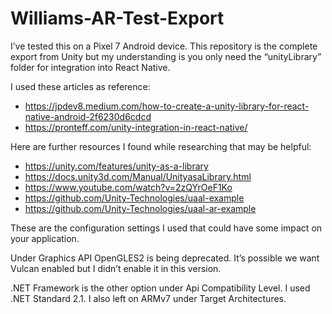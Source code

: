 # Williams-AR-Test-Export
 
I’ve tested this on a Pixel 7 Android device. This repository is the complete export from Unity but my understanding is you only need the “unityLibrary” folder for integration into React Native. 

I used these articles as reference:  
- https://jpdev8.medium.com/how-to-create-a-unity-library-for-react-native-android-2f6230d6cdcd  
- https://pronteff.com/unity-integration-in-react-native/  

Here are further resources I found while researching that may be helpful:
- https://unity.com/features/unity-as-a-library
- https://docs.unity3d.com/Manual/UnityasaLibrary.html
- https://www.youtube.com/watch?v=2zQYrOeF1Ko
- https://github.com/Unity-Technologies/uaal-example
- https://github.com/Unity-Technologies/uaal-ar-example

These are the configuration settings I used that could have some impact on your application.

Under Graphics API OpenGLES2 is being deprecated. It’s possible we want Vulcan enabled but I didn’t enable it in this version.


.NET Framework is the other option under Api Compatibility Level. I used .NET Standard 2.1. I also left on ARMv7 under Target Architectures.
